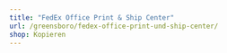 ```yaml
---
title: "FedEx Office Print & Ship Center"
url: /greensboro/fedex-office-print-und-ship-center/
shop: Kopieren
---
```


